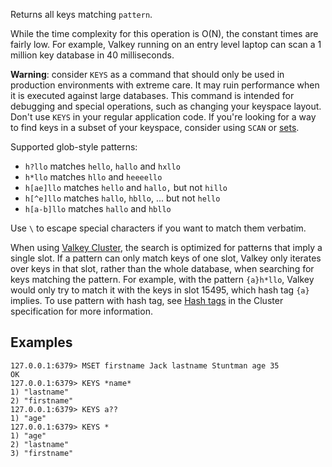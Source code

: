 Returns all keys matching `pattern`.

While the time complexity for this operation is O(N), the constant times are
fairly low.
For example, Valkey running on an entry level laptop can scan a 1 million key
database in 40 milliseconds.

**Warning**: consider `KEYS` as a command that should only be used in production
environments with extreme care.
It may ruin performance when it is executed against large databases.
This command is intended for debugging and special operations, such as changing
your keyspace layout.
Don't use `KEYS` in your regular application code.
If you're looking for a way to find keys in a subset of your keyspace, consider
using `SCAN` or [sets][tdts].

[tdts]: ../topics/data-types.md#sets

Supported glob-style patterns:

* `h?llo` matches `hello`, `hallo` and `hxllo`
* `h*llo` matches `hllo` and `heeeello`
* `h[ae]llo` matches `hello` and `hallo,` but not `hillo`
* `h[^e]llo` matches `hallo`, `hbllo`, ... but not `hello`
* `h[a-b]llo` matches `hallo` and `hbllo`

Use `\` to escape special characters if you want to match them verbatim.

When using [Valkey Cluster](../topics/cluster-tutorial.md), the search is optimized for patterns that imply a single slot.
If a pattern can only match keys of one slot,
Valkey only iterates over keys in that slot, rather than the whole database,
when searching for keys matching the pattern.
For example, with the pattern `{a}h*llo`, Valkey would only try to match it with the keys in slot 15495, which hash tag `{a}` implies.
To use pattern with hash tag, see [Hash tags](../topics/cluster-spec.md#hash-tags) in the Cluster specification for more information.

## Examples

```valkey-cli
127.0.0.1:6379> MSET firstname Jack lastname Stuntman age 35
OK
127.0.0.1:6379> KEYS *name*
1) "lastname"
2) "firstname"
127.0.0.1:6379> KEYS a??
1) "age"
127.0.0.1:6379> KEYS *
1) "age"
2) "lastname"
3) "firstname"
```
